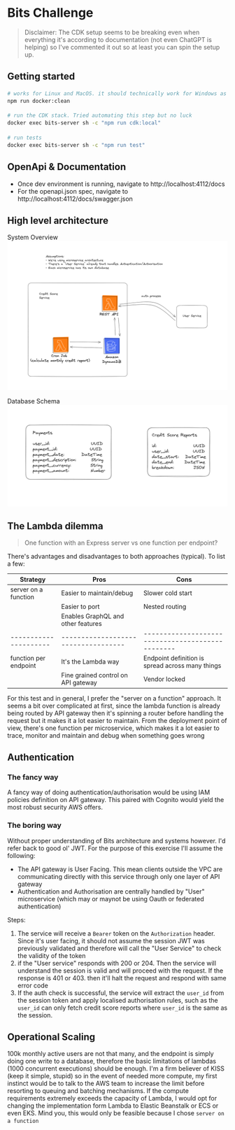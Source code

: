 # Bits Challenge

> Disclaimer: The CDK setup seems to be breaking even when everything it's according to documentation (not even ChatGPT is helping) so I've commented it out so at least you can spin the setup up.

## Getting started

```sh
# works for Linux and MacOS. it should technically work for Windows as well but fs events don't get propagated :(
npm run docker:clean

# run the CDK stack. Tried automating this step but no luck
docker exec bits-server sh -c "npm run cdk:local"

# run tests
docker exec bits-server sh -c "npm run test"
```

## OpenApi & Documentation

-   Once dev environment is running, navigate to http://localhost:4112/docs
-   For the openapi.json spec, navigate to http://localhost:4112/docs/swagger.json

## High level architecture

System Overview ![](./docs/system-overview.png)

Database Schema ![](./docs/database-schema.png)

## The Lambda dilemma

> One function with an Express server vs one function per endpoint?

There's advantages and disadvantages to both approaches (typical). To list a few:

| Strategy              | Pros                                | Cons                                             |
| --------------------- | ----------------------------------- | ------------------------------------------------ |
| server on a function  | Easier to maintain/debug            | Slower cold start                                |
|                       | Easier to port                      | Nested routing                                   |
|                       | Enables GraphQL and other features  |                                                  |
| --------------------- | ----------------------------------- | ------------------------------------------------ |
| function per endpoint | It's the Lambda way                 | Endpoint definition is spread across many things |
|                       | Fine grained control on API gateway | Vendor locked                                    |

For this test and in general, I prefer the "server on a function" approach. It seems a bit over complicated at first, since the lambda function is already being routed by API gateway then it's spinning a router before handling the request but it makes it a lot easier to maintain. From the deployment point of view, there's one function per microservice, which makes it a lot easier to trace, monitor and maintain and debug when something goes wrong

## Authentication

### The fancy way

A fancy way of doing authentication/authorisation would be using IAM policies definition on API gateway. This paired with Cognito would yield the most robust security AWS offers.

### The boring way

Without proper understanding of Bits architecture and systems however. I'd refer back to good ol' JWT. For the purpose of this exercise I'll assume the following:

-   The API gateway is User Facing. This mean clients outside the VPC are communicating directly with this service through only one layer of API gateway
-   Authentication and Authorisation are centrally handled by "User" microservice (which may or maynot be using Oauth or federated authentication)

Steps:

1. The service will receive a `Bearer` token on the `Authorization` header. Since it's user facing, it should not assume the session JWT was previously validated and therefore will call the "User Service" to check the validity of the token
2. if the "User service" responds with 200 or 204. Then the service will understand the session is valid and will proceed with the request. If the response is 401 or 403. then it'll halt the request and respond with same error code
3. If the auth check is successful, the service will extract the `user_id` from the session token and apply localised authorisation rules, such as the `user_id` can only fetch credit score reports where `user_id` is the same as the session.

## Operational Scaling

100k monthly active users are not that many, and the endpoint is simply doing one write to a database, therefore the basic limitations of lambdas (1000 concurrent executions) should be enough. I'm a firm believer of KISS (keep it simple, stupid) so in the event of needed more compute, my first instinct would be to talk to the AWS team to increase the limit before resorting to queuing and batching mechanisms. If the compute requirements extremely exceeds the capacity of Lambda, I would opt for changing the implementation form Lambda to Elastic Beanstalk or ECS or even EKS. Mind you, this would only be feasible because I chose `server on a function`
